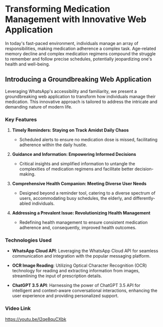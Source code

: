 # Transforming Medication Management with Innovative Web Application

In today's fast-paced environment, individuals manage an array of responsibilities, making medication adherence a complex task. Age-related memory decline and complex medication regimens compound the struggle to remember and follow precise schedules, potentially jeopardizing one's health and well-being.

## Introducing a Groundbreaking Web Application

Leveraging WhatsApp's accessibility and familiarity, we present a groundbreaking web application to transform how individuals manage their medication. This innovative approach is tailored to address the intricate and demanding nature of modern life.

### Key Features

1. **Timely Reminders: Staying on Track Amidst Daily Chaos**
   - Scheduled alerts to ensure no medication dose is missed, facilitating adherence within the daily hustle.

2. **Guidance and Information: Empowering Informed Decisions**
   - Critical insights and simplified information to untangle the complexities of medication regimens and facilitate better decision-making.

3. **Comprehensive Health Companion: Meeting Diverse User Needs**
   - Designed beyond a reminder tool, catering to a diverse spectrum of users, accommodating busy schedules, the elderly, and differently-abled individuals.

4. **Addressing a Prevalent Issue: Revolutionizing Health Management**
   - Redefining health management to ensure consistent medication adherence and, consequently, improved health outcomes.

### Technologies Used

- **WhatsApp Cloud API**: Leveraging the WhatsApp Cloud API for seamless communication and integration with the popular messaging platform.

- **OCR Image Reading**: Utilizing Optical Character Recognition (OCR) technology for reading and extracting information from images, streamlining the input of prescription details.

- **ChatGPT 3.5 API**: Harnessing the power of ChatGPT 3.5 API for intelligent and context-aware conversational interactions, enhancing the user experience and providing personalized support.

### Video Link
https://youtu.be/I2qe8quCXbk
